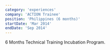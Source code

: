 ```yaml
---
category: 'experiences'
company: 'ACTION Trainee'
position: 'Philippines (6 months)'
startDate: 'Mar 2014'
endDate: 'Sep 2014'
---
```


6 Months Technical Training Incubation Program.